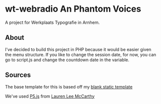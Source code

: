 # wt-webradio An Phantom Voices
A project for Werkplaats Typografie in Arnhem.

## About

I've decided to build this project in PHP because it would be easier given the menu structure.
If you like to change the session date, for now, you can go to script.js and change the countdown date in the variable.

## Sources
The base template for this is based off my [blank static template](https://github.com/BluePraise/blank-static-html)

We've used [P5.js](https://p5js.org/) from [Lauren Lee McCarthy](https://lauren-mccarthy.com/Info)
